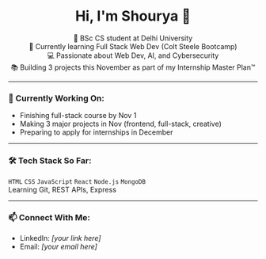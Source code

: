 <h1 align="center">Hi, I'm Shourya 👋</h1>

<p align="center">
  🚀 BSc CS student at Delhi University <br>
  🌱 Currently learning Full Stack Web Dev (Colt Steele Bootcamp) <br>
  💻 Passionate about Web Dev, AI, and Cybersecurity <br>
  📚 Building 3 projects this November as part of my Internship Master Plan™ <br>
</p>

---

### 📌 Currently Working On:
- Finishing full-stack course by Nov 1
- Making 3 major projects in Nov (frontend, full-stack, creative)
- Preparing to apply for internships in December

---

### 🛠️ Tech Stack So Far:
`HTML` `CSS` `JavaScript` `React` `Node.js` `MongoDB`  
Learning Git, REST APIs, Express

---

### 📫 Connect With Me:
- LinkedIn: *[your link here]*
- Email: *[your email here]*
